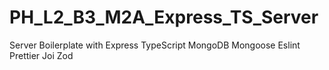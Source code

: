 # PH_L2_B3_M2A_Express_TS_Server
Server Boilerplate with Express TypeScript MongoDB Mongoose Eslint Prettier Joi Zod
